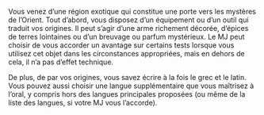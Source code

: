 ﻿---
id: origins_fr.md#porte-de-l’orient
name: Porte de l’Orient
---

Vous venez d’une région exotique qui constitue une porte vers les mystères de l’Orient. Tout d’abord, vous disposez d’un équipement ou d’un outil qui traduit vos origines. Il peut s’agir d’une arme richement décorée, d’épices de terres lointaines ou d’un breuvage ou parfum mystérieux. Le MJ peut choisir de vous accorder un avantage sur certains tests lorsque vous utilisez cet objet dans les circonstances appropriées, mais en dehors de cela, il n’a pas d’effet technique.

De plus, de par vos origines, vous savez écrire à la fois le grec et le latin. Vous pouvez aussi choisir une langue supplémentaire que vous maîtrisez à l’oral, y compris hors des langues principales proposées (ou même de la liste des langues, si votre MJ vous l’accorde).

